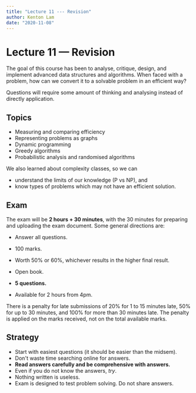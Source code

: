 ```yaml
---
title: "Lecture 11 --- Revision"
author: Kenton Lam
date: "2020-11-08"
---
```


# Lecture 11 &mdash; Revision

The goal of this course has been to analyse, critique, design, and implement advanced data structures and algorithms. When faced with a problem, how can we convert it to a solvable problem in an efficient way?

Questions will require some amount of thinking and analysing instead of directly application.

## Topics

- Measuring and comparing efficiency
- Representing problems as graphs
- Dynamic programming
- Greedy algorithms
- Probabilistic analysis and randomised algorithms

We also learned about complexity classes, so we can

- understand the limits of our knowledge (P vs NP), and
- know types of problems which may not have an efficient solution.

## Exam

The exam will be **2 hours + 30 minutes**, with the 30 minutes for preparing and uploading the exam document. Some general directions are:

- Answer all questions.
- 100 marks.
- Worth 50% or 60%, whichever results in the higher final result.
- Open book.

- **5 questions.**
- Available for 2 hours from 4pm.

There is a penalty for late submissions of 20% for 1 to 15 minutes late, 50% for up to 30 minutes, and 100% for more than 30 minutes late. The penalty is applied on the marks received, not on the total available marks.

## Strategy

- Start with easiest questions (it should be easier than the midsem).
- Don't waste time searching online for answers.
- **Read answers carefully and be comprehensive with answers.**
- Even if you do not know the answers, *try*.
- Nothing written is useless.
- Exam is designed to test problem solving. Do not share answers.